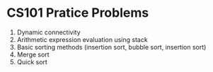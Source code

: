 # CS101 Pratice Problems
1. Dynamic connectivity
2. Arithmetic expression evaluation using stack
3. Basic sorting methods (insertion sort, bubble sort, insertion sort)
4. Merge sort
5. Quick sort
